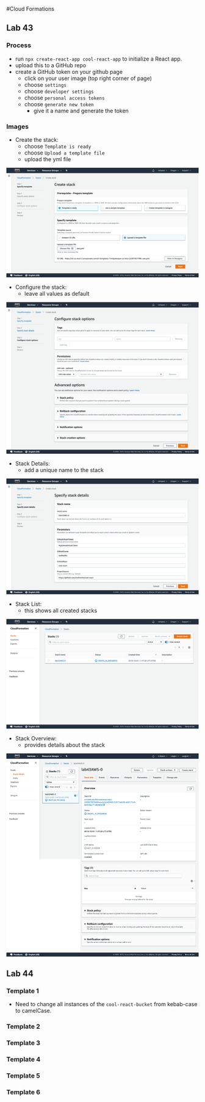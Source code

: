 #Cloud Formations

## Lab 43
### Process
* run `npx create-react-app cool-react-app` to initialize a React app.
* upload this to a GitHub repo
* create a GitHub token on your github page
  * click on your user image (top right corner of page)
  * choose `settings`
  * choose `developer settings`
  * choose `personal access tokens`
  * choose `generate new token`
    * give it a name and generate the token

### Images

* Create the stack:
  * choose `Template is ready`
  * choose `Upload a template file`
  * upload the yml file

![create stack](./assets/create-stack.png)

* Configure the stack:
  * leave all values as default

![configure stack](./assets/configure-stack.png)

* Stack Details:
  * add a unique name to the stack

![stack details](./assets/stack-details.png)

* Stack List:
  * this shows all created stacks

![stack list](./assets/stacks.png)

* Stack Overview:
  * provides details about the stack

![stack overview](./assets/stack-overview.png)

## Lab 44
### Template 1
* Need to change all instances of the `cool-react-bucket` from kebab-case to camelCase.
### Template 2

### Template 3

### Template 4

### Template 5

### Template 6
